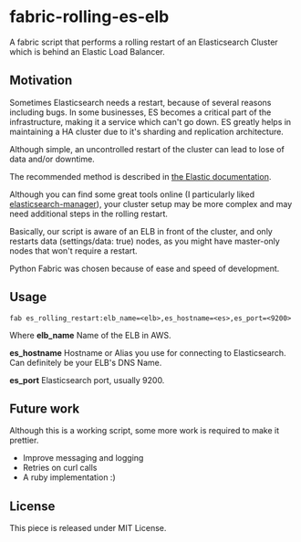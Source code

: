 # fabric-rolling-es-elb
A fabric script that performs a rolling restart of an Elasticsearch Cluster which is behind an Elastic Load Balancer.

## Motivation
Sometimes Elasticsearch needs a restart, because of several reasons including bugs.
In some businesses, ES becomes a critical part of the infrastructure, making it a service which can't go down.
ES greatly helps in maintaining a HA cluster due to it's sharding and replication architecture.

Although simple, an uncontrolled restart of the cluster can lead to lose of data and/or downtime.

The recommended method is described in [the Elastic documentation](https://www.elastic.co/guide/en/elasticsearch/guide/current/_rolling_restarts.html).

Although you can find some great tools online (I particularly liked [elasticsearch-manager](https://github.com/boldfield/elasticsearch-manager)), your cluster setup may be more complex and may need additional steps in the rolling restart.

Basically, our script is aware of an ELB in front of the cluster, and only restarts data (settings/data: true) nodes, as you might have master-only nodes that won't require a restart.

Python Fabric was chosen because of ease and speed of development.

## Usage
    fab es_rolling_restart:elb_name=<elb>,es_hostname=<es>,es_port=<9200>

Where
**elb_name**
Name of the ELB in AWS.

**es_hostname**
Hostname or Alias you use for connecting to Elasticsearch. Can definitely be your ELB's DNS Name.

**es_port**
Elasticsearch port, usually 9200.

## Future work
Although this is a working script, some more work is required to make it prettier.

* Improve messaging and logging
* Retries on curl calls
* A ruby implementation :)

## License
This piece is released under MIT License.
